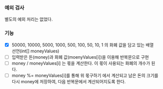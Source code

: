 ### 예외 검사

별도의 예외 처리는 없었다.

### 기능

- [x] 50000, 10000, 5000, 1000, 500, 100, 50, 10, 1 의 화폐 값을 담고 있는 배열 선언(int[] moneyValues)
- [ ] 입력받은 돈(money)과 화폐 값(moenyValues[i])을 이용해 반복문으로 구현
- [ ] money / moneyValues[i] 는 몫을 계산한다. 이 몫이 사용되는 화폐의 개수가 된다.
- [ ] money %= moneyValues[i]를 통해 위 몫구하기 에서 계산되고 남은 돈의 크기를 다시 money에 저장하여, 다음 반복문에서 계산되어지도록 한다.